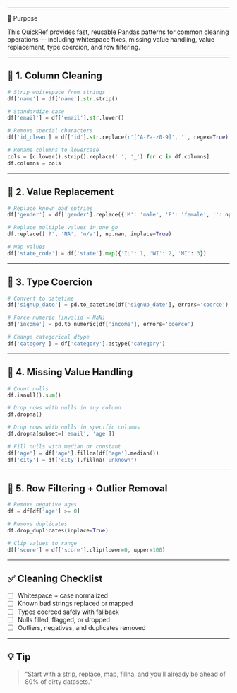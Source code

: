 ___
🎯 Purpose

This QuickRef provides fast, reusable Pandas patterns for common cleaning operations — including whitespace fixes, missing value handling, value replacement, type coercion, and row filtering.

---

## 🧹 1. Column Cleaning

```python
# Strip whitespace from strings
df['name'] = df['name'].str.strip()

# Standardize case
df['email'] = df['email'].str.lower()

# Remove special characters
df['id_clean'] = df['id'].str.replace(r'[^A-Za-z0-9]', '', regex=True)

# Rename columns to lowercase
cols = [c.lower().strip().replace(' ', '_') for c in df.columns]
df.columns = cols
```

---

## 🔄 2. Value Replacement

```python
# Replace known bad entries
df['gender'] = df['gender'].replace({'M': 'male', 'F': 'female', '': np.nan})

# Replace multiple values in one go
df.replace(['?', 'NA', 'n/a'], np.nan, inplace=True)

# Map values
df['state_code'] = df['state'].map({'IL': 1, 'WI': 2, 'MI': 3})
```

---

## 🧪 3. Type Coercion

```python
# Convert to datetime
df['signup_date'] = pd.to_datetime(df['signup_date'], errors='coerce')

# Force numeric (invalid = NaN)
df['income'] = pd.to_numeric(df['income'], errors='coerce')

# Change categorical dtype
df['category'] = df['category'].astype('category')
```

---

## 🧼 4. Missing Value Handling

```python
# Count nulls
df.isnull().sum()

# Drop rows with nulls in any column
df.dropna()

# Drop rows with nulls in specific columns
df.dropna(subset=['email', 'age'])

# Fill nulls with median or constant
df['age'] = df['age'].fillna(df['age'].median())
df['city'] = df['city'].fillna('unknown')
```

---

## 📏 5. Row Filtering + Outlier Removal

```python
# Remove negative ages
df = df[df['age'] >= 0]

# Remove duplicates
df.drop_duplicates(inplace=True)

# Clip values to range
df['score'] = df['score'].clip(lower=0, upper=100)
```

---

## ✅ Cleaning Checklist

* [ ] Whitespace + case normalized
* [ ] Known bad strings replaced or mapped
* [ ] Types coerced safely with fallback
* [ ] Nulls filled, flagged, or dropped
* [ ] Outliers, negatives, and duplicates removed

---

## 💡 Tip

> “Start with a strip, replace, map, fillna, and you’ll already be ahead of 80% of dirty datasets.”
